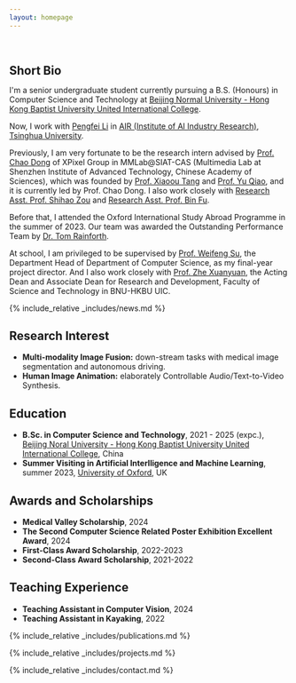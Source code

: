 ```yaml
---
layout: homepage
---
```


<h1 id="about-me"></h1>

<h2 style="margin: 60px 0px 10px;">Short Bio</h2>

I'm a senior undergraduate student currently pursuing a B.S. (Honours) in Computer Science and Technology at <a href="https://www.uic.edu.cn/en/">Beijing Normal University - Hong Kong Baptist University United International College</a>.

Now, I work with <a href="https://philipflyg.github.io/">Pengfei Li</a> in <a href="https://air.tsinghua.edu.cn/en/">AIR (Institute of AI Industry Research)</a>, <a href="https://www.tsinghua.edu.cn/en/">Tsinghua University</a>.

Previously, I am very fortunate to be the research intern advised by <a href="https://xpixel.group/2010/01/20/chaodong.html">Prof. Chao Dong</a> of XPixel Group in MMLab@SIAT-CAS (Multimedia Lab at Shenzhen Institute of Advanced Technology, Chinese Academy of Sciences), which was founded by <a href="https://www.ie.cuhk.edu.hk/faculty/Tang-Xiaoou-Sean/">Prof. Xiaoou Tang</a> and <a href="https://scholar.google.com/citations?user=gFtI-8QAAAAJ&hl=en">Prof. Yu Qiao</a>, and it is currently led by Prof. Chao Dong. I also work closely with <a href="https://jimmyzou.github.io/">Research Asst. Prof. Shihao Zou</a> and <a href="https://scholar.google.com/citations?hl=en&user=9WhK1y4AAAAJ&view_op=list_works">Research Asst. Prof. Bin Fu</a>.

Before that, I attended the Oxford International Study Abroad Programme in the summer of 2023. Our team was awarded the Outstanding Performance Team by <a href="https://www.stats.ox.ac.uk/people/tom-rainforth">Dr. Tom Rainforth</a>.

At school, I am privileged to be supervised by <a href="https://fst.uic.edu.cn/en/faculty/faculty.htm#/wfsu/en">Prof. Weifeng Su</a>, the Department Head of Department of Computer Science, as my final-year project director. And I also work closely with <a href="https://fst.uic.edu.cn/en/faculty/faculty.htm#/zhexuanyuan/en">Prof. Zhe Xuanyuan</a>, the Acting Dean and Associate Dean for Research and Development, Faculty of Science and Technology in BNU-HKBU UIC.

{% include_relative _includes/news.md %}

## Research Interest

- **Multi-modality Image Fusion:** down-stream tasks with medical image segmentation and autonomous driving.
- **Human Image Animation:** elaborately Controllable Audio/Text-to-Video Synthesis.

## Education
- **B.Sc. in Computer Science and Technology**, 2021 - 2025 (expc.), [Beijing Noral University - Hong Kong Baptist University United International College](https://www.uic.edu.cn/en/), China
- **Summer Visiting in Artificial Interlligence and Machine Learning**, summer 2023, [University of Oxford](https://www.ox.ac.uk/), UK

## Awards and Scholarships
- **Medical Valley Scholarship**, 2024
- **The Second Computer Science Related Poster Exhibition Excellent Award**, 2024
- **First-Class Award Scholarship**, 2022-2023
- **Second-Class Award Scholarship**, 2021-2022

## Teaching Experience
- **Teaching Assistant in Computer Vision**, 2024
- **Teaching Assistant in Kayaking**, 2022


{% include_relative _includes/publications.md %}

{% include_relative _includes/projects.md %}

{% include_relative _includes/contact.md %}
